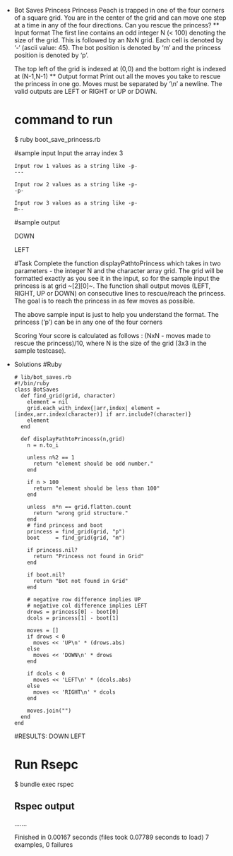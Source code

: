 * Bot Saves Princess
  Princess Peach is trapped in one of the four corners of a square grid.
  You are in the center of the grid and can move one step at a time in
  any of the four directions. Can you rescue the princess?
** Input format
   The first line contains an odd integer N (< 100) denoting the size of
   the grid. This is followed by an NxN grid. Each cell is denoted by ‘-‘
   (ascii value: 45). The bot position is denoted by ‘m’ and the princess
   position is denoted by ‘p’.

   The top left of the grid is indexed at (0,0) and the bottom right is
   indexed at (N-1,N-1)
** Output format
   Print out all the moves you take to rescue the princess in one go.
   Moves must be separated by ‘\n’ a newline. The valid outputs are LEFT
   or RIGHT or UP or DOWN.
   
   # command to run
   
     $ ruby boot_save_princess.rb

   #sample input
      Input the array index
      3

      Input row 1 values as a string like -p-
      ---

      Input row 2 values as a string like -p-
      -p- 

      Input row 3 values as a string like -p-
      m--

  #sample output

   DOWN
   
   LEFT
   

  #Task
   Complete the function displayPathtoPrincess which takes in two
   parameters - the integer N and the character array grid. The grid will
   be formatted exactly as you see it in the input, so for the sample
   input the princess is at grid ~[2][0]~. The function shall output moves
   (LEFT, RIGHT, UP or DOWN) on consecutive lines to rescue/reach the
   princess. The goal is to reach the princess in as few moves as
   possible.

   The above sample input is just to help you understand the format. The
   princess (‘p’) can be in any one of the four corners

   Scoring Your score is calculated as follows : (NxN - moves made to
   rescue the princess)/10, where N is the size of the grid (3x3 in the
   sample testcase).
* Solutions
  #Ruby
      
      
      # lib/bot_saves.rb
      #!/bin/ruby
      class BotSaves
        def find_grid(grid, character)
          element = nil
          grid.each_with_index{|arr,index| element = [index,arr.index(character)] if arr.include?(character)}
          element
        end
      
        def displayPathtoPrincess(n,grid)
          n = n.to_i
      
          unless n%2 == 1
            return "element should be odd number."
          end
      
          if n > 100
            return "element should be less than 100"
          end
      
          unless  n*n == grid.flatten.count
            return "wrong grid structure."
          end
          # find princess and boot
          princess = find_grid(grid, "p")
          boot     = find_grid(grid, "m")
      
          if princess.nil?
            return "Princess not found in Grid"
          end
      
          if boot.nil?
            return "Bot not found in Grid"
          end
      
          # negative row difference implies UP
          # negative col difference implies LEFT
          drows = princess[0] - boot[0]
          dcols = princess[1] - boot[1]
      
          moves = []
          if drows < 0
            moves << 'UP\n' * (drows.abs)
          else
            moves << 'DOWN\n' * drows
          end
      
          if dcols < 0
            moves << 'LEFT\n' * (dcols.abs)
          else
            moves << 'RIGHT\n' * dcols
          end
      
          moves.join("")
        end
      end



   #RESULTS:
    DOWN
    LEFT
    
  # Run Rsepc
    $ bundle exec rspec
    
  ## Rspec output
    .......
    
    Finished in 0.00167 seconds (files took 0.07789 seconds to load)
    7 examples, 0 failures